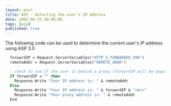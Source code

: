 ```yaml
---
layout: post
title: ASP - Detecting the user's IP Address
date: 2002-06-25 00:00:00
tags: [asp]
published: true
---
```


The following code can be used to determine the current user's IP address using ASP 3.0

```vb
  forwardIP = Request.ServerVariables("HTTP_X_FORWARDED_FOR")
  remoteAddr = Request.ServerVariables("REMOTE_ADDR")

  ' check to see if the user is behind a proxy (forwardIP will be populated)
  If forwardIP = "" then
    Response.Write "Your IP address is: " & remoteAddr
  Else
    Response.Write "Your IP address is: " & forwardIP & "<br>"
    Response.Write "Your proxy address is: " & remoteAddr
  End
```